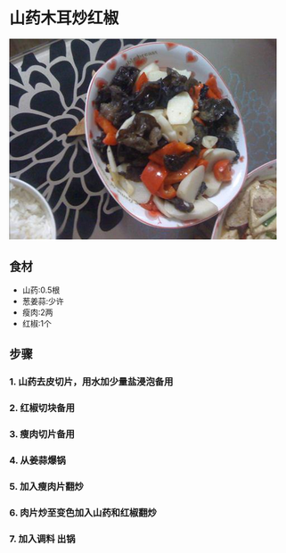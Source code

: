 山药木耳炒红椒
===============================
![山药木耳炒红椒](shanyaomuerchaohongjiao.jpg)


## 食材 ##
* 山药:0.5根
* 葱姜蒜:少许
* 瘦肉:2两
* 红椒:1个
## 步骤 ##
### 1. 山药去皮切片，用水加少量盐浸泡备用 ###
### 2. 红椒切块备用 ###
### 3. 瘦肉切片备用 ###
### 4. 从姜蒜爆锅 ###
### 5. 加入瘦肉片翻炒 ###
### 6. 肉片炒至变色加入山药和红椒翻炒 ###
### 7. 加入调料 出锅 ###
